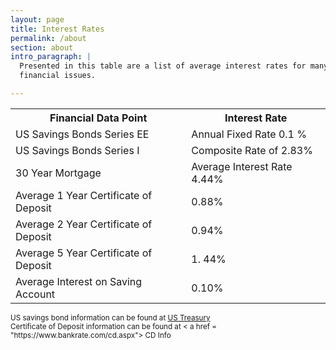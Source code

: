 ```yaml
---
layout: page
title: Interest Rates
permalink: /about
section: about
intro_paragraph: |
  Presented in this table are a list of average interest rates for many diverse
  financial issues.

---
```

<div>
<table>

  <tr>
    <th> Financial Data Point</th>
    <th> Interest Rate </th>
  </tr>

  <tr>
    <td> US Savings Bonds Series EE</td>
    <td> Annual Fixed Rate 0.1 % </td>
  </tr>

  <tr>
    <td> US Savings Bonds Series I</td>
    <td> Composite Rate of 2.83% </td>
  </tr>

  <tr>
    <td> 30 Year Mortgage </td>
    <td> Average Interest Rate 4.44% </td>
  </tr>

  <tr>
    <td> Average 1 Year Certificate of Deposit</td>
    <td> 0.88% </td>
  </tr>

  <tr>
    <td> Average 2 Year Certificate of Deposit</td>
    <td> 0.94% </td>
  </tr>

  <tr>
    <td> Average 5 Year Certificate of Deposit</td>
    <td> 1. 44% </td>
  </tr>

  <tr>
    <td> Average Interest on Saving Account</td>
    <td> 0.10% </td>
  </tr>
  
</table>
</div>
<div><small> US savings bond information can be found at <a href = "https://www.treasurydirect.gov/news/pressroom/currentibondratespr.htm" > US Treasury </a> </small> </div>

<div><small> Certificate of Deposit information can be found at < a href = "https://www.bankrate.com/cd.aspx"> CD Info </a> </small> </div>
